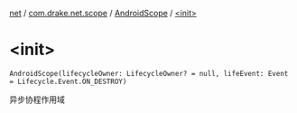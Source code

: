 [net](../../index.md) / [com.drake.net.scope](../index.md) / [AndroidScope](index.md) / [&lt;init&gt;](./-init-.md)

# &lt;init&gt;

`AndroidScope(lifecycleOwner: LifecycleOwner? = null, lifeEvent: Event = Lifecycle.Event.ON_DESTROY)`

异步协程作用域

